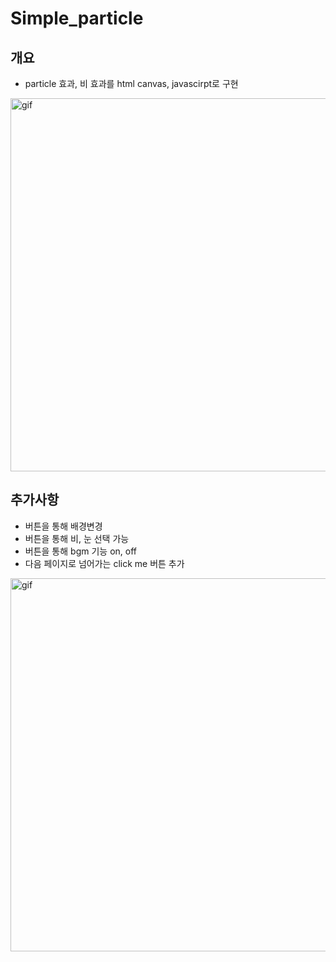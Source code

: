 # Simple_particle
## 개요
- particle 효과, 비 효과를 html canvas, javascirpt로 구현
<img width="597" alt="gif" src="https://user-images.githubusercontent.com/59603575/103177421-c10ff780-48bd-11eb-9537-5cd74dd43c34.gif">

## 추가사항
- 버튼을 통해 배경변경
- 버튼을 통해 비, 눈 선택 가능
- 버튼을 통해 bgm 기능 on, off
- 다음 페이지로 넘어가는 click me 버튼 추가
<img width="597" alt="gif" src="https://user-images.githubusercontent.com/59603575/103346337-0e1ae600-4ad7-11eb-8b23-e5f618819610.gif">
